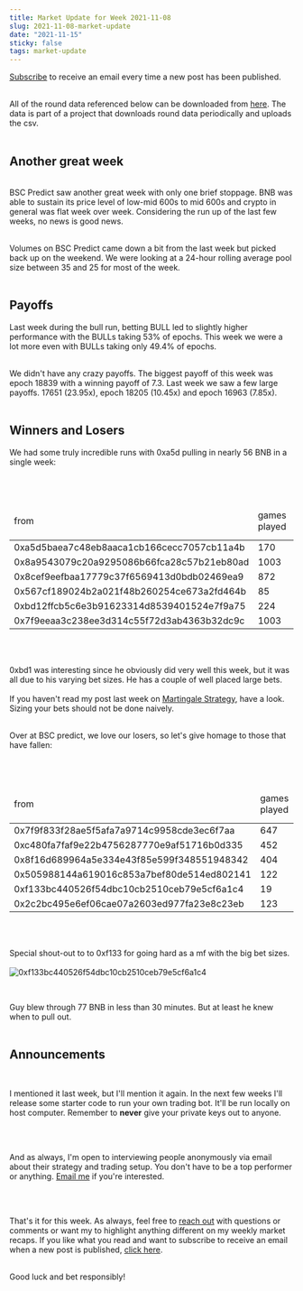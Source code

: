 ```yaml
---
title: Market Update for Week 2021-11-08
slug: 2021-11-08-market-update
date: "2021-11-15"
sticky: false
tags: market-update
---
```


<a class="underline" href="https://forms.zohopublic.com/contact631/form/BSCPredictMailingList/formperma/FfjprXQKPkAZNTCcpdNfWQfMlHQvkuBkPvEldZqsUWs">Subscribe</a> to receive an email every time a new post has been published.

<br/>
All of the round data referenced below can be downloaded from <a class="underline" href="https://github.com/bsc-predict/bsc-predict-updater/tree/master/data/v2/main">here</a>. The data is part of a project that downloads round data periodically and uploads the csv.
<br/><br/>


<h2 class="text-2xl underline">Another great week</h2>

<br/>BSC Predict saw another great week with only one brief stoppage. BNB was able to sustain its price level of low-mid 600s to mid 600s and crypto in general was flat week over week. Considering the run up of the last few weeks, no news is good news.
<br/><br/>

Volumes on BSC Predict came down a bit from the last week but picked back up on the weekend. We were looking at a 24-hour rolling average pool size between 35 and 25 for most of the week.
<br/><br/>

<h2 class="text-2xl underline">Payoffs</h2>

Last week during the bull run, betting BULL led to slightly higher performance with the BULLs taking 53% of epochs. This week we were a lot more even with BULLs taking only 49.4% of epochs.
<br/><br/>

We didn't have any crazy payoffs. The biggest payoff of this week was epoch 18839 with a winning payoff of 7.3. Last week we saw a few large payoffs. 17651 (23.95x), epoch 18205 (10.45x) and epoch 16963 (7.85x).
<br/><br/>


<h2 class="text-2xl underline">Winners and Losers</h2>

We  had some truly incredible runs with 0xa5d pulling in nearly 56 BNB in a single week:

<br/><br/>
<table class="table w-screen">
  <thead>
    <tr><td>from</td><td>games played</td><td>won</td><td>won USD</td><td>Winnings Even Money</td><td>Average bet size</td></tr>
  </thead>

  <tbody>
    <tr><td>0xa5d5baea7c48eb8aaca1cb166cecc7057cb11a4b</td><td>170</td><td>55.95</td>	<td>36,368</td>	<td>24.42</td>  <td>1.74</td></tr>
    <tr><td>0x8a9543079c20a9295086b66fca28c57b21eb80ad</td><td>1003</td><td>44.67</td>	<td>29,037</td>	<td>46.63</td><td>0.60</td></tr>
    <tr><td>0x8cef9eefbaa17779c37f6569413d0bdb02469ea9</td><td>872</td><td>42.74</td>	<td>27,781</td>	<td>71.38</td>  <td>0.35</td></tr>
    <tr><td>0x567cf189024b2a021f48b260254ce673a2fd464b</td><td>85</td><td>41.30</td>	<td>26,850</td>	<td>34.41</td>  <td>1.18</td></tr>
    <tr><td>0xbd12ffcb5c6e3b91623314d8539401524e7f9a75</td><td>224</td><td>41.00</td>	<td>26,650</td>	<td>-3.87</td>  <td>2.04</td></tr>
    <tr><td>0x7f9eeaa3c238ee3d314c55f72d3ab4363b32dc9c</td><td>1003</td><td>38.55</td>	<td>25,059</td>	<td>51.63</td><td>0.40</td></tr>
  </tbody>
</table>

<br/><br/>

0xbd1 was interesting since he obviously did very well this week, but it was all due to his varying bet sizes. He has a couple of well placed large bets.
<br/><br/>If you haven't read my post last week on <a class="underline" href="https://www.bscpredict.com/blog/strategy-martingale">Martingale Strategy</a>, have a look. Sizing your bets should not be done naively.
<br/><br/>

Over at BSC predict, we love our losers, so let's give homage to those that have fallen:

<br/><br/>

<table class="table w-screen">
  <thead>
    <tr><td>from</td><td>games played</td><td>won</td><td>won USD</td><td>Winnings Even Money</td><td>Average bet size</td></tr>
  </thead>

  <tbody>
    <tr><td>0x7f9f833f28ae5f5afa7a9714c9958cde3ec6f7aa</td><td>647</td>	<td>-207.39</td><td>-134,805.10</td><td>-77.08</td><td>2.14</td></tr>
    <tr><td>0xc480fa7faf9e22b4756287770e9af51716b0d335</td><td>452</td>	<td>-140.71</td><td>-91,463.58</td>	<td>-42.72</td><td>2.39</td></tr>
    <tr><td>0x8f16d689964a5e334e43f85e599f348551948342</td><td>404</td>	<td>-133.01</td><td>-86,460.67</td>	<td>-12.42</td><td>5.96</td></tr>
    <tr><td>0x505988144a619016c853a7bef80de514ed802141</td><td>122</td>	<td>-132.66</td><td>-86,230.04</td>	<td>-10.35</td><td>5.33</td></tr>
    <tr><td>0xf133bc440526f54dbc10cb2510ceb79e5cf6a1c4</td><td>19</td>	<td>-72.67</td><td> -47,241.58</td>	<td>-4.45</td><td> 16.75</td></tr>
    <tr><td>0x2c2bc495e6ef06cae07a2603ed977fa23e8c23eb</td><td>123</td>	<td>-69.11</td><td> -44.925.38</td>	<td>-4.72</td><td> 7.57</td></tr>
  </tbody>
</table>

<br/><br/>

Special shout-out to to 0xf133 for going hard as a mf with the big bet sizes.
<br/><br/>
<img src="https://i.imgur.com/z2ACTFO.png" alt="0xf133bc440526f54dbc10cb2510ceb79e5cf6a1c4">

<br/>

Guy blew through 77 BNB in less than 30 minutes. But at least he knew when to pull out.
<br/><br/>


<h2 class="text-2xl underline">Announcements</h2>
<br/>

I mentioned it last week, but I'll mention it again. In the next few weeks I'll release some starter code to run your own trading bot. It'll be run locally on host computer. Remember to <strong>never</strong> give your private keys out to anyone.


<br/><br/>

And as always, I'm open to interviewing people anonymously via email about their strategy and trading setup. You don't have to be a top performer or anything. <a class="underline" href="mailto:contact@bscpredict.com">Email me</a> if you're interested.

<br/><br/>

That's it for this week. As always, feel free to <a class="underline" href="mailto:contact@bscpredict.com">reach out</a> with questions or comments or want my to highlight anything different on my weekly market recaps. If you like what you read and want to subscribe to receive an email when a new post is published, <a class="underline" href="https://forms.zoho.com/contact631/form/BSCPredictMailingList">click here</a>.
<br/><br/>

Good luck and bet responsibly!
